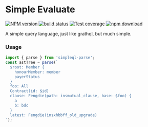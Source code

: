 # Simple Evaluate

[![NPM version][npm-image]][npm-url]
[![build status][travis-image]][travis-url]
[![Test coverage][coveralls-image]][coveralls-url]
[![npm download][download-image]][download-url]

[npm-image]: http://img.shields.io/npm/v/simpleql-parse.svg?style=flat-square
[npm-url]: http://npmjs.org/package/simpleql-parse
[download-image]: https://img.shields.io/npm/dm/simpleql-parse.svg?style=flat-square
[download-url]: https://npmjs.org/package/simpleql-parse
[travis-image]: https://img.shields.io/travis/shepherdwind/simpleql.svg?style=flat-square
[travis-url]: https://travis-ci.org/shepherdwind/simpleql
[coveralls-image]: https://img.shields.io/coveralls/shepherdwind/simpleql.svg?style=flat-square
[coveralls-url]: https://coveralls.io/r/shepherdwind/simpleql?branch=master


A simple query language, just like grathql, but much simple.

### Usage

```js
import { parse } from 'simpleql-parse';
const astTree = parse(`
  $root: Member {
    honourMember: member
    payerStatus
  }
  foo: All
  Contract(id: $id)
  clause: Fengdie(path: insmutual_clause, base: $foo) {
    a
    b: bdc
  }
  latest: Fengdie(insxhbbff_old_upgrade)
`);
```
